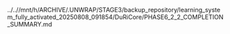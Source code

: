 ../..//mnt/h/ARCHIVE/.UNWRAP/STAGE3/backup_repository/learning_system_fully_activated_20250808_091854/DuRiCore/PHASE6_2_2_COMPLETION_SUMMARY.md